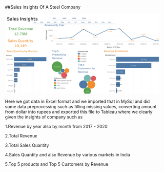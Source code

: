 ##Sales Insights Of A Steel Company

<picture>
  <img alt="Sales Insights Of a Steel Company" src="https://github.com/prajwal-mv/Sales-Insights-of-steel-company-/blob/main/sales_insights.png?raw=true">
</picture>

Here we got data in Excel format and we imported that in MySql and did some data preprocessing such as filling missing values, converting amount from dollar into rupees and exported this file to Tableau where we clearly given the insights of company such as 

1.Revenue by year also by month from 2017 - 2020

2.Total Revenue

3.Total Sales Quantity

4.Sales Quantity and also Revenue by various markets in India

5.Top 5 products and Top 5 Customers by Revenue


